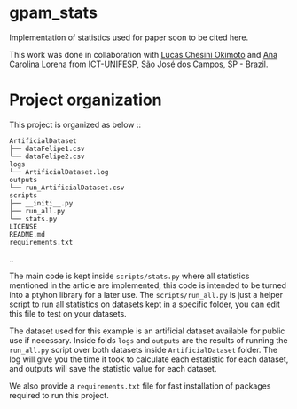 # gpam_stats

Implementation of statistics used for paper soon to be cited here.

This work was done in collaboration with [Lucas Chesini Okimoto](https://www.linkedin.com/in/lucas-chesini-okimoto-76646925/) and [Ana Carolina Lorena](http://lattes.cnpq.br/3451628262694747) from ICT-UNIFESP, São José dos Campos, SP - Brazil.

# Project organization 

This project is organized as below
::

    ArtificialDataset
    ├── dataFelipe1.csv
    └── dataFelipe2.csv
    logs
    └── ArtificialDataset.log
    outputs
    └── run_ArtificialDataset.csv
    scripts
    ├── __initi__.py
    ├── run_all.py
    └── stats.py
    LICENSE
    README.md
    requirements.txt
..

The main code is kept inside `scripts/stats.py` where all statistics mentioned in the article are implemented, this code is intended to be turned into a ptyhon library for a later use. The `scripts/run_all.py` is just a helper script to run all statistics on datasets kept in a specific folder, you can edit this file to test on your datasets.

The dataset used for this example is an artificial dataset available for public use if necessary. Inside folds `logs` and `outputs` are the results of running the `run_all.py` script over both datasets inside `ArtificialDataset` folder. The log will give you the time it took to calculate each estatistic for each dataset, and outputs will save the statistic value for each dataset.

We also provide a `requirements.txt` file for fast installation of packages required to run this project.
